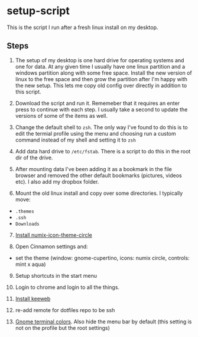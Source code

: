 setup-script
============

This is the script I run after a fresh linux install on my desktop.

Steps
-----

1. The setup of my desktop is one hard drive for operating systems and one for data. At any given time I usually have one linux partition and a windows partition along with some free space. Install the new version of linux to the free space and then grow the partition after I'm happy with the new setup. This lets me copy old config over directly in addition to this script.

2. Download the script and run it. Rememeber that it requires an enter press to continue with each step. I usually take a second to update the versions of some of the items as well.

3. Change the default shell to `zsh`. The only way I've found to do this is to edit the termial profile using the menu and choosing run a custom command instead of my shell and setting it to `zsh`

4. Add data hard drive to `/etc/fstab`. There is a script to do this in the root dir of the drive.

5. After mounting data I've been adding it as a bookmark in the file browser and removed the other default bookmarks (pictures, videos etc). I also add my dropbox folder.

6. Mount the old linux install and copy over some directories. I typically move:
  * `.themes`
  * `.ssh`
  * `Downloads`

7. [Install numix-icon-theme-circle](http://me4oslav.deviantart.com/art/Numix-Circle-Linux-Desktop-Icon-Theme-414741466)
  
8. Open Cinnamon settings and:
  * set the theme (window: gnome-cupertino, icons: numix circle, controls: mint x aqua)

9. Setup shortcuts in the start menu

10. Login to chrome and login to all the things.

11. [Install keeweb](https://github.com/keeweb/keeweb/releases)

12. re-add remote for dotfiles repo to be ssh

13. [Gnome terminal colors](https://github.com/pricco/gnome-terminal-colors-monokai). Also hide the menu bar by default (this setting is not on the profile but the root settings)


